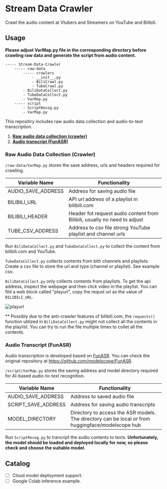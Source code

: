 # Stream Data Crawler

Crawl the audio content at Vtubers and Streamers on YouTube and Bilibili.

## Usage

**Please adjust VarMap.py file in the corresponding directory before crawling raw data and generate the script from audio content.**

```
----- Stream-Data-Crawler
    ----- raw-data
        ----- crawlers
            - __init__.py
            - BiliCrawl.py
            - TubeCrawl.py
        - BiliDataCollect.py
        - TubeDataCollect.py
        - VarMap.py
    ----- script
        - ScriptRecog.py
        - VarMap.py
```

This repositiry includes raw audio data collection and audio-to-text transcription.

1. [**Raw audio data collection (crawler)**](#raw-data)
1. [**Audio transcript (FunASR)**](#transcript)

<a name="raw-data"></a>

### Raw Audio Data Collection (Crawler)

`/raw-data/VarMap.py` stores the save address, urls and headers required for crawling.

| Variable Name      | Functionality                                                             |
| ------------------ | ------------------------------------------------------------------------- |
| AUDIO_SAVE_ADDRESS | Address for saving audio file                                             |
| BILIBILI_URL       | API url address of a playlist in bilibili.com                             |
| BILIBILI_HEADER    | Header fot request audio content from Bilibili, usually no need to adjust |
| TUBE_CSV_ADDRESS   | Address to csv file strong YouTube playlist and channel urls              |

Run `BiliDataCollect.py` and `TubeDataCollect.py` to collect the content from bilibili.com and YouTube.

`TubeDataCollect.py` collects contents from bith channels and playlists. Create a csv file to store the url and type (channel or playlist). See example csv.

`BiliDataCollect.py` only collects contents from playlists. To get the api address, inspect the webpage and then click video in the playlist. You can fild a web block called "playurl", copy the requst url as the value of `BILIBILI_URL`.

![playurl](/README/playurl.gif)

\*\* Possibly due to the anti-crawler features of bilibili.com, the `requests()` function utilized in `BiliDataCollect.py` might not collect all the contents in the playlist. You can try to run the file multiple times to collet all the contents.

<a name="transcript"></a>

### Audio Transcript (FunASR)

Audio transcription is developed based on [FunASR](https://github.com/modelscope/FunASR). You can check the original repository at https://github.com/modelscope/FunASR.

`/script/VarMap.py` stores the saving address and model directory required for AI-based audio-to-text recognition.

| Variable Name       | Functionality                                                                                     |
| ------------------- | ------------------------------------------------------------------------------------------------- |
| AUDIO_SAVE_ADDRESS  | Address to saved audio file                                                                       |
| SCRIPT_SAVE_ADDRESS | Address for saving audio transcripts                                                              |
| MODEL_DIRECTORY     | Directory to access the ASR models. The directory can be local or from huggingface/modelscope hub |

Run `ScriptRecog.py` to trancript the audio contents to texts.
**Unfortunately, the model should be loaded and deployed locally for now, so please check and choose the suitable model.**

## Catalog

- [ ] Cloud model deployment support.
- [ ] Google Colab inference example.
